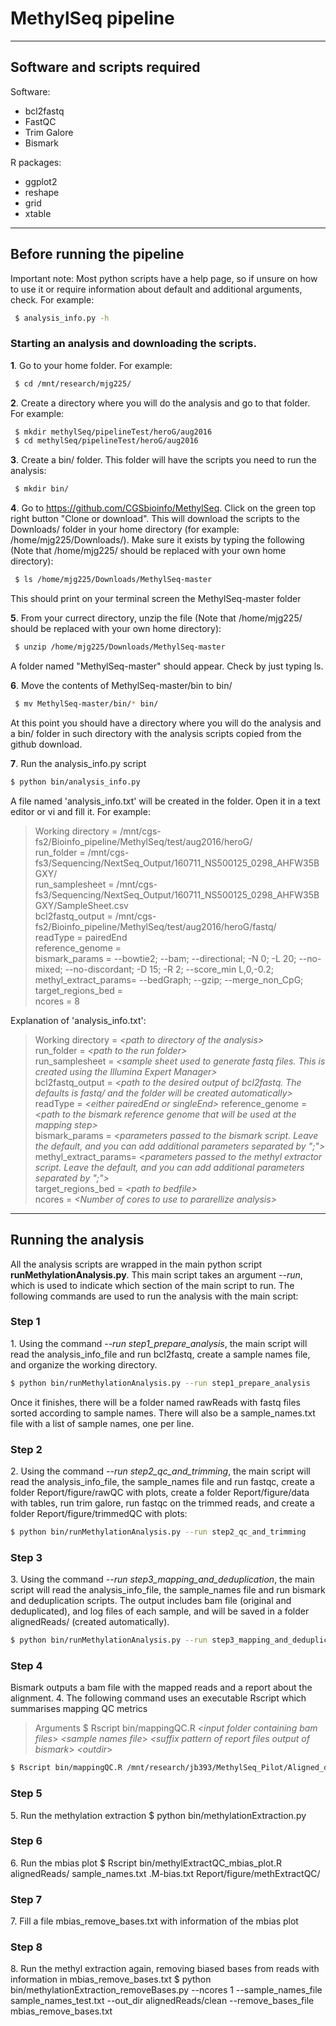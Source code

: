 # MethylSeq pipeline

----
## Software and scripts required

Software: 
- bcl2fastq
- FastQC
- Trim Galore
- Bismark

R packages:
- ggplot2
- reshape
- grid
- xtable
  
  
---- 
## Before running the pipeline

Important note: Most python scripts have a help page, so if unsure on how to use it or require information about default and additional arguments, check. For example:
```bash
 $ analysis_info.py -h
```

### Starting an analysis and downloading the scripts.
**1**\. Go to your home folder. For example:
```bash
 $ cd /mnt/research/mjg225/
```
  
  
**2**\. Create a directory where you will do the analysis and go to that folder. For example:
```bash
 $ mkdir methylSeq/pipelineTest/heroG/aug2016
 $ cd methylSeq/pipelineTest/heroG/aug2016
```
  
  
**3**\. Create a bin/ folder. This folder will have the scripts you need to run the analysis:
```bash
 $ mkdir bin/ 
```
  
  
**4**\. Go to https://github.com/CGSbioinfo/MethylSeq. Click on the green top right button "Clone or download". This will download the scripts to the Downloads/ folder in your home directory (for example: /home/mjg225/Downloads/). Make sure it exists by typing the following (Note that /home/mjg225/ should be replaced with your own home directory): 
```bash
 $ ls /home/mjg225/Downloads/MethylSeq-master
```
This should print on your terminal screen the MethylSeq-master folder
  
  
**5**\. From your currect directory, unzip the file (Note that /home/mjg225/ should be replaced with your own home directory):
```bash
 $ unzip /home/mjg225/Downloads/MethylSeq-master
```
A folder named "MethylSeq-master" should appear. Check by just typing ls.
  
  
**6**\. Move the contents of MethylSeq-master/bin to bin/
```bash
 $ mv MethylSeq-master/bin/* bin/
```
At this point you should have a directory where you will do the analysis and a bin/ folder in such directory with the analysis scripts copied from the github download.  
  
  

**7**\. Run the analysis_info.py script
```bash  
$ python bin/analysis_info.py
```
A file named 'analysis_info.txt' will be created in the folder. Open it in a text editor or vi and fill it. For example: 
>Working directory = /mnt/cgs-fs2/Bioinfo_pipeline/MethylSeq/test/aug2016/heroG/   
>run_folder = /mnt/cgs-fs3/Sequencing/NextSeq_Output/160711_NS500125_0298_AHFW35BGXY/  
>run_samplesheet = /mnt/cgs-fs3/Sequencing/NextSeq_Output/160711_NS500125_0298_AHFW35BGXY/SampleSheet.csv  
>bcl2fastq_output = /mnt/cgs-fs2/Bioinfo_pipeline/MethylSeq/test/aug2016/heroG/fastq/  
>readType = pairedEnd  
>reference_genome =  
>bismark_params = --bowtie2; --bam; --directional; -N 0; -L 20; --no-mixed; --no-discordant; -D 15; -R 2; --score_min L,0,-0.2;  
>methyl_extract_params= --bedGraph; --gzip; --merge_non_CpG;  
>target_regions_bed =  
>ncores = 8  

Explanation of 'analysis_info.txt':
>Working directory = *\<path to directory of the analysis\>*  
>run_folder = *\<path to the run folder\>*  
>run_samplesheet = *\<sample sheet used to generate fastq files. This is created using the Illumina Expert Manager\>*  
>bcl2fastq_output = *\<path to the desired output of bcl2fastq. The defaults is fastq/ and the folder will be created automatically\>*  
>readType = *\<either pairedEnd or singleEnd\>*
>reference_genome = *\<path to the bismark reference genome that will be used at the mapping step\>*  
>bismark_params = *\<parameters passed to the bismark script. Leave the default, and you can add additional parameters separated by ";"\>*  
>methyl_extract_params= *\<parameters passed to the methyl extractor script. Leave the default, and you can add additional parameters separated by ";"\>*  
>target_regions_bed = *\<path to bedfile\>*  
>ncores = *\<Number of cores to use to pararellize analysis\>*
  
  
  

----
## Running the analysis
All the analysis scripts are wrapped in the main python script **runMethylationAnalysis.py**. This main script takes an argument *--run*, which is used to indicate which section of the main script to run. The following commands are used to run the analysis with the main script:  
  
  

### Step 1
1\. Using the command *--run step1_prepare_analysis*, the main script will read the analysis_info_file and run bcl2fastq, create a sample names file, and organize the working directory.
```bash
$ python bin/runMethylationAnalysis.py --run step1_prepare_analysis
```
Once it finishes, there will be a folder named rawReads with fastq files sorted according to sample names. There will also be a sample_names.txt file with a list of sample names, one per line.  
  
  
### Step 2 
2\. Using the command *--run step2_qc_and_trimming*, the main script will read the analysis_info_file, the sample_names file and run fastqc, create a folder Report/figure/rawQC with plots, create a folder Report/figure/data with tables, run trim galore, run fastqc on the trimmed reads, and create a folder Report/figure/trimmedQC with plots:
```bash
$ python bin/runMethylationAnalysis.py --run step2_qc_and_trimming
```
  
  
### Step 3
3\. Using the command *--run step3_mapping_and_deduplication*, the main script will read the analysis_info_file, the sample_names file and run bismark and deduplication scripts. The output includes bam file (original and deduplicated), and log files of each sample, and will be saved in a folder alignedReads/ (created automatically).
```bash
$ python bin/runMethylationAnalysis.py --run step3_mapping_and_deduplication.
```

### Step 4
Bismark outputs a bam file with the mapped reads and a report about the alignment. 
4\. The following command uses an executable Rscript which summarises mapping QC metrics 
>Arguments 
>$ Rscript bin/mappingQC.R *\<input folder containing bam files*\> *\<sample names file*\> *\<suffix pattern of report files output of bismark*\> *\<outdir*\>

```bash
$ Rscript bin/mappingQC.R /mnt/research/jb393/MethylSeq_Pilot/Aligned_data/Raw_bam/ sample_names_all.txt _bismark_bt2_PE_report.txt Report/figure/mappingQC/
```


### Step 5
5\. Run the methylation extraction
 $ python bin/methylationExtraction.py

### Step 6
6\. Run the mbias plot
 $ Rscript bin/methylExtractQC_mbias_plot.R alignedReads/ sample_names.txt .M-bias.txt Report/figure/methExtractQC/

### Step 7
7\. Fill a file mbias_remove_bases.txt with information of the mbias plot

### Step 8
8\. Run the methyl extraction again, removing biased bases from reads with information in mbias_remove_bases.txt 
 $ python bin/methylationExtraction_removeBases.py --ncores 1 --sample_names_file sample_names_test.txt --out_dir alignedReads/clean --remove_bases_file mbias_remove_bases.txt
